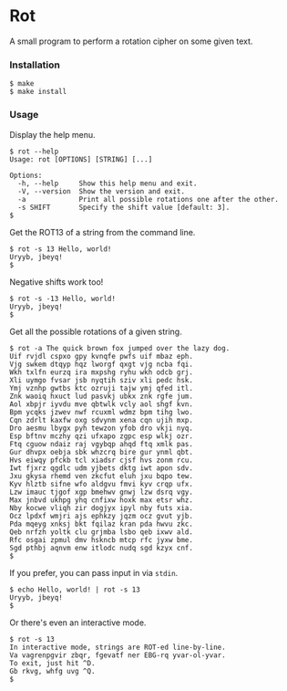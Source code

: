 # Rot

A small program to perform a rotation cipher on some given text.

### Installation

```
$ make
$ make install
```

### Usage

Display the help menu.

```
$ rot --help
Usage: rot [OPTIONS] [STRING] [...]

Options:
  -h, --help     Show this help menu and exit.
  -V, --version  Show the version and exit.
  -a             Print all possible rotations one after the other.
  -s SHIFT       Specify the shift value [default: 3].
$
```

Get the ROT13 of a string from the command line.

```
$ rot -s 13 Hello, world!
Uryyb, jbeyq!
$
```

Negative shifts work too!

```
$ rot -s -13 Hello, world!
Uryyb, jbeyq!
$
```

Get all the possible rotations of a given string.

```
$ rot -a The quick brown fox jumped over the lazy dog.
Uif rvjdl cspxo gpy kvnqfe pwfs uif mbaz eph.
Vjg swkem dtqyp hqz lworgf qxgt vjg ncba fqi.
Wkh txlfn eurzq ira mxpshg ryhu wkh odcb grj.
Xli uymgo fvsar jsb nyqtih sziv xli pedc hsk.
Ymj vznhp gwtbs ktc ozruji tajw ymj qfed itl.
Znk waoiq hxuct lud pasvkj ubkx znk rgfe jum.
Aol xbpjr iyvdu mve qbtwlk vcly aol shgf kvn.
Bpm ycqks jzwev nwf rcuxml wdmz bpm tihg lwo.
Cqn zdrlt kaxfw oxg sdvynm xena cqn ujih mxp.
Dro aesmu lbygx pyh tewzon yfob dro vkji nyq.
Esp bftnv mczhy qzi ufxapo zgpc esp wlkj ozr.
Ftq cguow ndaiz raj vgybqp ahqd ftq xmlk pas.
Gur dhvpx oebja sbk whzcrq bire gur ynml qbt.
Hvs eiwqy pfckb tcl xiadsr cjsf hvs zonm rcu.
Iwt fjxrz qgdlc udm yjbets dktg iwt apon sdv.
Jxu gkysa rhemd ven zkcfut eluh jxu bqpo tew.
Kyv hlztb sifne wfo aldgvu fmvi kyv crqp ufx.
Lzw imauc tjgof xgp bmehwv gnwj lzw dsrq vgy.
Max jnbvd ukhpg yhq cnfixw hoxk max etsr whz.
Nby kocwe vliqh zir dogjyx ipyl nby futs xia.
Ocz lpdxf wmjri ajs ephkzy jqzm ocz gvut yjb.
Pda mqeyg xnksj bkt fqilaz kran pda hwvu zkc.
Qeb nrfzh yoltk clu grjmba lsbo qeb ixwv ald.
Rfc osgai zpmul dmv hskncb mtcp rfc jyxw bme.
Sgd pthbj aqnvm enw itlodc nudq sgd kzyx cnf.
$
```

If you prefer, you can pass input in via `stdin`.

```
$ echo Hello, world! | rot -s 13
Uryyb, jbeyq!
$
```

Or there's even an interactive mode.

```
$ rot -s 13
In interactive mode, strings are ROT-ed line-by-line.
Va vagrenpgvir zbqr, fgevatf ner EBG-rq yvar-ol-yvar.
To exit, just hit ^D.
Gb rkvg, whfg uvg ^Q.
$
```
